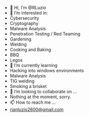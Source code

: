 - 👋 Hi, I’m @RLuzio
- 👀 I’m interested in:
 - Cybersecurity
 - Cryptography
 - Malware Analysis
 - Penetration Testing / Red Teaming
 - Gardening 
 - Welding
 - Cooking and Baking
 - BBQ
 - Legos
- 🌱 I’m currently learning
 - Hacking into windows environments
 - Malware Analysis
 - TIG welding
 - Smoking a brisket
- 💞️ I’m looking to collaborate on ...
 - Nothing at the moment, sorry. 
- 📫 How to reach me ...
 - rianluzio2600@gmail.com
